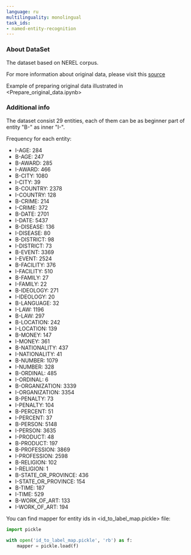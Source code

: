 ```yaml
---
language: ru
multilinguality: monolingual
task_ids:
- named-entity-recognition
---
```


### About DataSet

The dataset based on NEREL corpus.

For more information about original data, please visit this [source](https://github.com/dialogue-evaluation/RuNNE)

Example of preparing original data illustrated in <Prepare_original_data.ipynb> 

### Additional info

The dataset consist 29 entities, each of them can be as beginner part of entity "B-" as inner "I-".

Frequency for each entity:

- I-AGE: 284
- B-AGE: 247
- B-AWARD: 285
- I-AWARD: 466
- B-CITY: 1080
- I-CITY: 39
- B-COUNTRY: 2378
- I-COUNTRY: 128
- B-CRIME: 214
- I-CRIME: 372
- B-DATE: 2701
- I-DATE: 5437
- B-DISEASE: 136
- I-DISEASE: 80
- B-DISTRICT: 98
- I-DISTRICT: 73
- B-EVENT: 3369
- I-EVENT: 2524
- B-FACILITY: 376
- I-FACILITY: 510
- B-FAMILY: 27
- I-FAMILY: 22
- B-IDEOLOGY: 271
- I-IDEOLOGY: 20
- B-LANGUAGE: 32
- I-LAW: 1196
- B-LAW: 297
- B-LOCATION: 242
- I-LOCATION: 139
- B-MONEY: 147
- I-MONEY: 361
- B-NATIONALITY: 437
- I-NATIONALITY: 41
- B-NUMBER: 1079
- I-NUMBER: 328
- B-ORDINAL: 485
- I-ORDINAL: 6
- B-ORGANIZATION: 3339
- I-ORGANIZATION: 3354
- B-PENALTY: 73
- I-PENALTY: 104
- B-PERCENT: 51
- I-PERCENT: 37
- B-PERSON: 5148
- I-PERSON: 3635
- I-PRODUCT: 48
- B-PRODUCT: 197
- B-PROFESSION: 3869
- I-PROFESSION: 2598
- B-RELIGION: 102
- I-RELIGION: 1
- B-STATE_OR_PROVINCE: 436
- I-STATE_OR_PROVINCE: 154
- B-TIME: 187
- I-TIME: 529
- B-WORK_OF_ART: 133
- I-WORK_OF_ART: 194

You can find mapper for entity ids in <id_to_label_map.pickle> file:

```python
import pickle

with open('id_to_label_map.pickle', 'rb') as f:
    mapper = pickle.load(f)
```